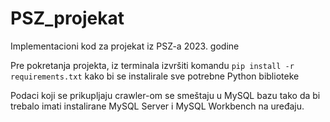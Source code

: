 # PSZ_projekat

Implementacioni kod za projekat iz PSZ-a 2023. godine

Pre pokretanja projekta, iz terminala izvršiti komandu `pip install -r requirements.txt` kako bi se instalirale sve potrebne Python biblioteke

Podaci koji se prikupljaju crawler-om se smeštaju u MySQL bazu tako da bi trebalo imati instalirane MySQL Server i MySQL Workbench na uređaju.

